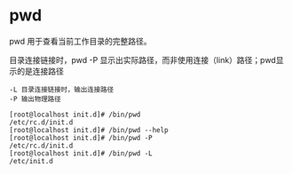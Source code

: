pwd
===

pwd 用于查看当前工作目录的完整路径。



目录连接链接时，pwd -P  显示出实际路径，而非使用连接（link）路径；pwd显示的是连接路径

```
-L 目录连接链接时，输出连接路径
-P 输出物理路径

[root@localhost init.d]# /bin/pwd
/etc/rc.d/init.d
[root@localhost init.d]# /bin/pwd --help
[root@localhost init.d]# /bin/pwd -P
/etc/rc.d/init.d
[root@localhost init.d]# /bin/pwd -L
/etc/init.d
```
